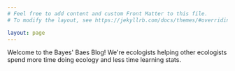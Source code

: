 ```yaml
---
# Feel free to add content and custom Front Matter to this file.
# To modify the layout, see https://jekyllrb.com/docs/themes/#overriding-theme-defaults

layout: page
---
```


Welcome to the Bayes' Baes Blog! We're ecologists helping other ecologists spend more time doing ecology and less time learning stats.
